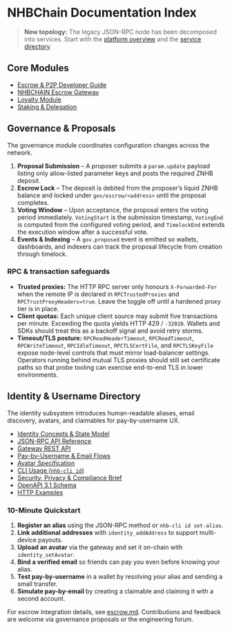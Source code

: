 # NHBChain Documentation Index

> **New topology:** The legacy JSON-RPC node has been decomposed into services. Start with the [platform overview](../index.md) and the [service directory](../services/index.md).

## Core Modules

* [Escrow & P2P Developer Guide](../escrow/escrow.md)
* [NHBCHAIN Escrow Gateway](../escrow/nhbchain-escrow-gateway.md)
* [Loyalty Module](../loyalty/loyalty.md)
* [Staking & Delegation](../staking/staking.md)

## Governance & Proposals

The governance module coordinates configuration changes across the network.

1. **Proposal Submission** – A proposer submits a `param.update` payload listing only allow-listed parameter keys and posts the required ZNHB deposit.
2. **Escrow Lock** – The deposit is debited from the proposer’s liquid ZNHB balance and locked under `gov/escrow/<address>` until the proposal completes.
3. **Voting Window** – Upon acceptance, the proposal enters the voting period immediately. `VotingStart` is the submission timestamp, `VotingEnd` is computed from the configured voting period, and `TimelockEnd` extends the execution window after a successful vote.
4. **Events & Indexing** – A `gov.proposed` event is emitted so wallets, dashboards, and indexers can track the proposal lifecycle from creation through timelock.

### RPC & transaction safeguards

- **Trusted proxies:** The HTTP RPC server only honours `X-Forwarded-For` when the
  remote IP is declared in `RPCTrustedProxies` and `RPCTrustProxyHeaders=true`.
  Leave the toggle off until a hardened proxy tier is in place.
- **Client quotas:** Each unique client source may submit five transactions per
  minute. Exceeding the quota yields HTTP 429 / `-32020`. Wallets and SDKs
  should treat this as a backoff signal and avoid retry storms.
- **Timeout/TLS posture:** `RPCReadHeaderTimeout`, `RPCReadTimeout`,
  `RPCWriteTimeout`, `RPCIdleTimeout`, `RPCTLSCertFile`, and `RPCTLSKeyFile`
  expose node-level controls that must mirror load-balancer settings. Operators
  running behind mutual TLS proxies should still set certificate paths so that
  probe tooling can exercise end-to-end TLS in lower environments.

## Identity & Username Directory

The identity subsystem introduces human-readable aliases, email discovery, avatars, and claimables for pay-by-username UX.

* [Identity Concepts & State Model](../identity/identity.md)
* [JSON-RPC API Reference](../identity/identity-api.md)
* [Gateway REST API](../identity/identity-gateway.md)
* [Pay-by-Username & Email Flows](../identity/pay-by-username.md)
* [Avatar Specification](../identity/avatars.md)
* [CLI Usage (`nhb-cli id`)](../identity/identity-cli.md)
* [Security, Privacy & Compliance Brief](../identity/identity-security-compliance.md)
* [OpenAPI 3.1 Schema](../openapi/identity.yaml)
* [HTTP Examples](../examples/identity)

### 10-Minute Quickstart

1. **Register an alias** using the JSON-RPC method or `nhb-cli id set-alias`.
2. **Link additional addresses** with `identity_addAddress` to support multi-device payouts.
3. **Upload an avatar** via the gateway and set it on-chain with `identity_setAvatar`.
4. **Bind a verified email** so friends can pay you even before knowing your alias.
5. **Test pay-by-username** in a wallet by resolving your alias and sending a small transfer.
6. **Simulate pay-by-email** by creating a claimable and claiming it with a second account.

For escrow integration details, see [escrow.md](../escrow/escrow.md). Contributions and feedback are welcome via governance proposals or the
engineering forum.
